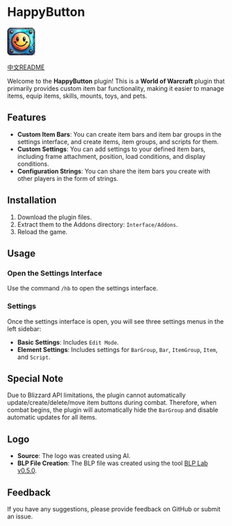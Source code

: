 # HappyButton

<img src="./Media/Logo64.png" alt="HappyButton" width="64" height="64">


[中文README](README_CN.MD)


Welcome to the **HappyButton** plugin! This is a **World of Warcraft** plugin that primarily provides custom item bar functionality, making it easier to manage items, equip items, skills, mounts, toys, and pets.

## Features
- **Custom Item Bars**: You can create item bars and item bar groups in the settings interface, and create items, item groups, and scripts for them.
- **Custom Settings**: You can add settings to your defined item bars, including frame attachment, position, load conditions, and display conditions.
- **Configuration Strings**: You can share the item bars you create with other players in the form of strings.

## Installation
1. Download the plugin files.
2. Extract them to the Addons directory: `Interface/Addons`.
3. Reload the game.

## Usage
### Open the Settings Interface
Use the command `/hb` to open the settings interface.
### Settings
Once the settings interface is open, you will see three settings menus in the left sidebar:
- **Basic Settings**: Includes `Edit Mode`.
- **Element Settings**: Includes settings for `BarGroup`, `Bar`, `ItemGroup`, `Item`, and `Script`.

## Special Note
Due to Blizzard API limitations, the plugin cannot automatically update/create/delete/move item buttons during combat. Therefore, when combat begins, the plugin will automatically hide the `BarGroup` and disable automatic updates for all items.

## Logo
- **Source**: The logo was created using AI.
- **BLP File Creation**: The BLP file was created using the tool [BLP Lab v0.5.0](https://www.hiveworkshop.com/threads/blp-lab-v0-5-0.137599/).

## Feedback
If you have any suggestions, please provide feedback on GitHub or submit an issue.
